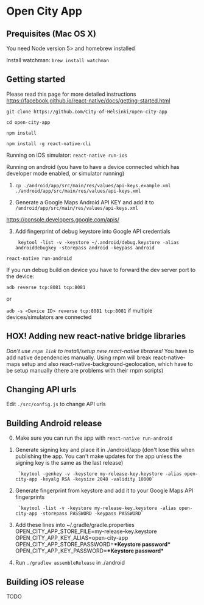 # Open City App

## Prequisites (Mac OS X)
You need Node version 5> and homebrew installed

Install watchman:
`brew install watchman`

## Getting started
Please read this page for more detailed instructions https://facebook.github.io/react-native/docs/getting-started.html

`git clone https://github.com/City-of-Helsinki/open-city-app`

`cd open-city-app`

`npm install`

`npm install -g react-native-cli`


Running on iOS simulator:
`react-native run-ios`

Running on android (you have to have a device connected which has developer mode enabled, or simulator running)

1. `cp ./android/app/src/main/res/values/api-keys.example.xml ./android/app/src/main/res/values/api-keys.xml`

2. Generate a Google Maps Android API KEY and add it to `/android/app/src/main/res/values/api-keys.xml`

https://console.developers.google.com/apis/

3. Add fingerprint of debug keystore into Google API credentials

        keytool -list -v -keystore ~/.android/debug.keystore -alias androiddebugkey -storepass android -keypass android


`react-native run-android`

If you run debug build on device you have to forward the dev server port to the device:

`adb reverse tcp:8081 tcp:8081`

or

`adb -s <Device ID> reverse tcp:8081 tcp:8081` if multiple devices/simulators are connected

## HOX! Adding new react-native bridge libraries
*Don't use `rnpm link` to install/setup new react-native libraries!* You have to add native dependencies manually. Using rnpm will break react-native-maps setup and also react-native-background-geolocation, which have to be setup manually (there are problems with their rnpm scripts)

## Changing API urls
Edit `./src/config.js` to change API urls

## Building Android release

0. Make sure you can run the app with `react-native run-android`

1. Generate signing key and place it in ./android/app (don't lose this when publishing the app. You can't make updates for the app unless the signing key is the same as the last release)

        `keytool -genkey -v -keystore my-release-key.keystore -alias open-city-app -keyalg RSA -keysize 2048 -validity 10000`

1. Generate fingerprint from keystore and add it to your Google Maps API fingerprints

        `keytool -list -v -keystore my-release-key.keystore -alias open-city-app -storepass PASSWORD -keypass PASSWORD`

2. Add these lines into ~/.gradle/gradle.properties
        OPEN_CITY_APP_STORE_FILE=my-release-key.keystore
        OPEN_CITY_APP_KEY_ALIAS=open-city-app
        OPEN_CITY_APP_STORE_PASSWORD=**\*Keystore password\***
        OPEN_CITY_APP_KEY_PASSWORD=**\*Keystore password\***

3. Run `./gradlew assembleRelease` in ./android

## Building iOS release
TODO

